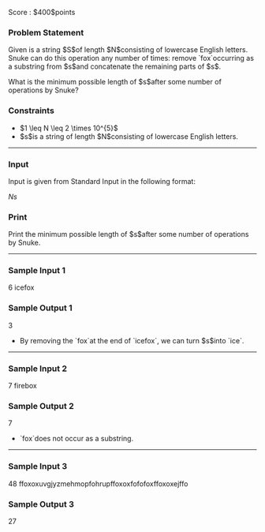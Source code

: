 
<div>

<span>

<span>

<p>
Score : $400$points
</p>

<div>

<section>

### **Problem Statement**

<p>
Given is a string $S$of length $N$consisting of lowercase English letters.
Snuke can do this operation any number of times: remove `fox`occurring as a substring from $s$and concatenate the remaining parts of $s$.
</p>

<p>
What is the minimum possible length of $s$after some number of operations by Snuke?
</p>

</section>

</div>

<div>

<section>

### **Constraints**

<ul>

<li>
$1 \leq N \leq 2 \times 10^{5}$
</li>

<li>
$s$is a string of length $N$consisting of lowercase English letters.
</li>

</ul>

</section>

</div>

---

<div>

<div>

<section>

### **Input**

<p>
Input is given from Standard Input in the following format:
</p>

<div>

$N$$s$
</div>

</section>

</div>

<div>

<section>

### **Print**

<p>
Print the minimum possible length of $s$after some number of operations by Snuke.
</p>

</section>

</div>

</div>

---

<div>

<section>

### **Sample Input 1**

<div>

6
icefox

</div>

</section>

</div>

<div>

<section>

### **Sample Output 1**

<div>

3

</div>

<ul>

<li>
By removing the `fox`at the end of `icefox`, we can turn $s$into `ice`.
</li>

</ul>

</section>

</div>

---

<div>

<section>

### **Sample Input 2**

<div>

7
firebox

</div>

</section>

</div>

<div>

<section>

### **Sample Output 2**

<div>

7

</div>

<ul>

<li>
`fox`does not occur as a substring.
</li>

</ul>

</section>

</div>

---

<div>

<section>

### **Sample Input 3**

<div>

48
ffoxoxuvgjyzmehmopfohrupffoxoxfofofoxffoxoxejffo

</div>

</section>

</div>

<div>

<section>

### **Sample Output 3**

<div>

27

</div>

</section>

</div>

</span>

</span>

</div>
